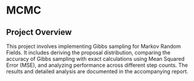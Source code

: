 # MCMC

## Project Overview

This project involves implementing Gibbs sampling for Markov Random Fields. It includes deriving the proposal distribution, comparing the accuracy of Gibbs sampling with exact calculations using Mean Squared Error (MSE), and analyzing performance across different step counts. The results and detailed analysis are documented in the accompanying report.
